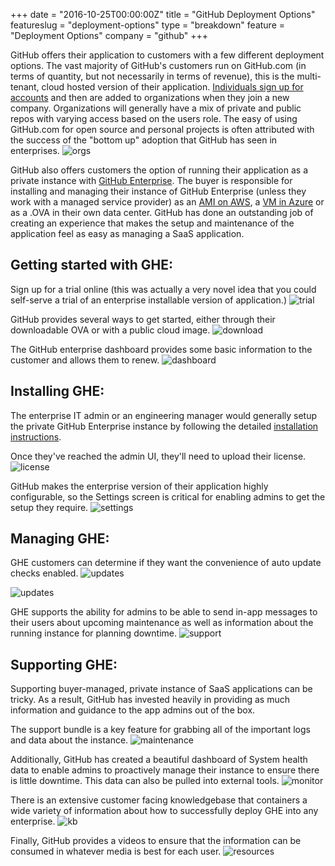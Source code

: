 +++
date = "2016-10-25T00:00:00Z"
title = "GitHub Deployment Options"
featureslug = "deployment-options"
type = "breakdown"
feature = "Deployment Options"
company = "github"
+++

GitHub offers their application to customers with a few different deployment options. The vast majority of GitHub's customers run on GitHub.com (in terms of quantity, but not necessarily in terms of revenue), this is the multi-tenant, cloud hosted version of their application. [Individuals sign up for accounts](../blog/user-centric-v-team-centric) and then are added to organizations when they join a new company. Organizations will generally have a mix of private and public repos with varying access based on the users role. The easy of using GitHub.com for open source and personal projects is often attributed with the success of the "bottom up" adoption that GitHub has seen in enterprises.
![orgs](/github/images/team-permissions.png)

GitHub also offers customers the option of running their application as a private instance with [GitHub Enterprise](https://enterprise.github.com/). The buyer is responsible for installing and managing their instance of GitHub Enterprise (unless they work with a managed service provider) as an [AMI on AWS](https://enterprise.github.com/aws), a [VM in Azure](https://enterprise.github.com/microsoft/) or as a .OVA in their own data center. GitHub has done an outstanding job of creating an experience that makes the setup and maintenance of the application feel as easy as managing a SaaS application.

## Getting started with GHE:
Sign up for a trial online (this was actually a very novel idea that you could self-serve a trial of an enterprise installable version of application.)
![trial](/github/images/ghe-trial.png)

GitHub provides several ways to get started, either through their downloadable OVA or with a public cloud image.
![download](/github/images/ghe-download.png)

The GitHub enterprise dashboard provides some basic information to the customer and allows them to renew.
![dashboard](/github/images/ghe-dashboard.png)

## Installing GHE:
The enterprise IT admin or an engineering manager would generally setup the private GitHub Enterprise instance by following the detailed [installation instructions](https://help.github.com/enterprise/2.7/admin/guides/installation/installing-github-enterprise-on-vmware/).

Once they've reached the admin UI, they'll need to upload their license.
![license](/github/images/upload-license.png)

GitHub makes the enterprise version of their application highly configurable, so the Settings screen is critical for enabling admins to get the setup they require.
![settings](/github/images/ghe-settings.png)

## Managing GHE:

GHE customers can determine if they want the convenience of auto update checks enabled.
![updates](/github/images/ghe-auto-updates.png)

![updates](/github/images/ghe-updates-enabled.png)

GHE supports the ability for admins to be able to send in-app messages to their users about upcoming maintenance as well as information about the running instance for planning downtime.
![support](/github/images/ghe-maintenance.png)

## Supporting GHE:
Supporting buyer-managed, private instance of SaaS applications can be tricky. As a result, GitHub has invested heavily in providing as much information and guidance to the app admins out of the box.  

The support bundle is a key feature for grabbing all of the important logs and data about the instance.
![maintenance](/github/images/ghe-support.png)

Additionally, GitHub has created a beautiful dashboard of System health data to enable admins to proactively manage their instance to ensure there is little downtime. This data can also be pulled into external tools.
![monitor](/github/images/ghe-monitor.png)

There is an extensive customer facing knowledgebase that containers a wide variety of information about how to successfully deploy GHE into any enterprise.
![kb](/github/images/ghe-knowledgebase.png)

Finally, GitHub provides a videos to ensure that the information can be consumed in whatever media is best for each user.
![resources](/github/images/ghe-resources.png)
